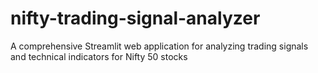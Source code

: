 # nifty-trading-signal-analyzer
A comprehensive Streamlit web application for analyzing trading signals and technical indicators for Nifty 50 stocks
